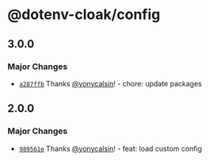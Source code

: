 # @dotenv-cloak/config

## 3.0.0

### Major Changes

- [`a287ffb`](https://github.com/yonycalsin/dotenv-cloak/commit/a287ffb9232817e6f6da145e6355a7c1a2c7dd30) Thanks [@yonycalsin](https://github.com/yonycalsin)! - chore: update packages

## 2.0.0

### Major Changes

- [`989561e`](https://github.com/yonycalsin/dotenv-cloak/commit/989561e0f785330e55ec9ae38553fd5498398d9d) Thanks [@yonycalsin](https://github.com/yonycalsin)! - feat: load custom config
